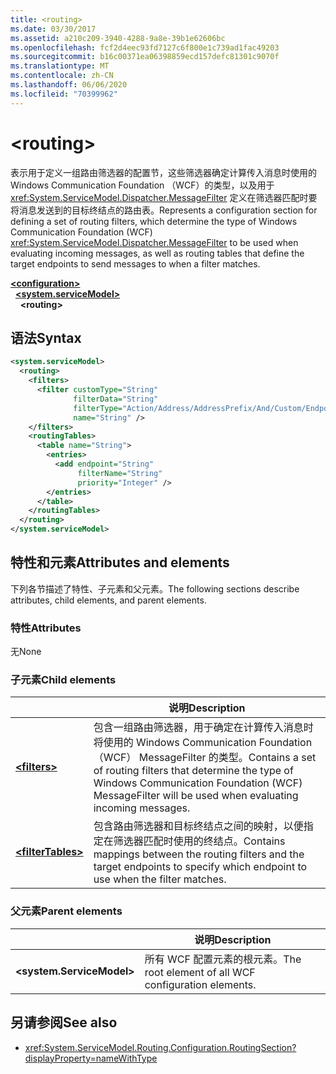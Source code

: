 ```yaml
---
title: <routing>
ms.date: 03/30/2017
ms.assetid: a210c209-3940-4288-9a8e-39b1e62606bc
ms.openlocfilehash: fcf2d4eec93fd7127c6f800e1c739ad1fac49203
ms.sourcegitcommit: b16c00371ea06398859ecd157defc81301c9070f
ms.translationtype: MT
ms.contentlocale: zh-CN
ms.lasthandoff: 06/06/2020
ms.locfileid: "70399962"
---
```

# \<routing>

<span data-ttu-id="bfeb2-101">表示用于定义一组路由筛选器的配置节，这些筛选器确定计算传入消息时使用的 Windows Communication Foundation （WCF）的类型，以及用于 <xref:System.ServiceModel.Dispatcher.MessageFilter> 定义在筛选器匹配时要将消息发送到的目标终结点的路由表。</span><span class="sxs-lookup"><span data-stu-id="bfeb2-101">Represents a configuration section for defining a set of routing filters, which determine the type of Windows Communication Foundation (WCF) <xref:System.ServiceModel.Dispatcher.MessageFilter> to be used when evaluating incoming messages, as well as routing tables that define the target endpoints to send messages to when a filter matches.</span></span>

[**\<configuration>**](../configuration-element.md)\
&nbsp;&nbsp;[**\<system.serviceModel>**](system-servicemodel.md)\
&nbsp;&nbsp;&nbsp;&nbsp;**\<routing>**
  
## <a name="syntax"></a><span data-ttu-id="bfeb2-102">语法</span><span class="sxs-lookup"><span data-stu-id="bfeb2-102">Syntax</span></span>  
  
```xml  
<system.serviceModel>
  <routing>
    <filters>
      <filter customType="String"
              filterData="String"
              filterType="Action/Address/AddressPrefix/And/Custom/Endpoint/MatchAll/XPath"
              name="String" />
    </filters>
    <routingTables>
      <table name="String">
        <entries>
          <add endpoint="String"
               filterName="String"
               priority="Integer" />
        </entries>
      </table>
    </routingTables>
  </routing>
</system.serviceModel>
```  
  
## <a name="attributes-and-elements"></a><span data-ttu-id="bfeb2-103">特性和元素</span><span class="sxs-lookup"><span data-stu-id="bfeb2-103">Attributes and elements</span></span>

<span data-ttu-id="bfeb2-104">下列各节描述了特性、子元素和父元素。</span><span class="sxs-lookup"><span data-stu-id="bfeb2-104">The following sections describe attributes, child elements, and parent elements.</span></span>

### <a name="attributes"></a><span data-ttu-id="bfeb2-105">特性</span><span class="sxs-lookup"><span data-stu-id="bfeb2-105">Attributes</span></span>

<span data-ttu-id="bfeb2-106">无</span><span class="sxs-lookup"><span data-stu-id="bfeb2-106">None</span></span>

### <a name="child-elements"></a><span data-ttu-id="bfeb2-107">子元素</span><span class="sxs-lookup"><span data-stu-id="bfeb2-107">Child elements</span></span>

|     | <span data-ttu-id="bfeb2-108">说明</span><span class="sxs-lookup"><span data-stu-id="bfeb2-108">Description</span></span> |
| --- | ----------- |
| [**\<filters>**](filters-of-routing.md) | <span data-ttu-id="bfeb2-109">包含一组路由筛选器，用于确定在计算传入消息时将使用的 Windows Communication Foundation （WCF） MessageFilter 的类型。</span><span class="sxs-lookup"><span data-stu-id="bfeb2-109">Contains a set of routing filters that determine the type of Windows Communication Foundation (WCF) MessageFilter will be used when evaluating incoming messages.</span></span> |
| [**\<filterTables>**](filtertables.md) | <span data-ttu-id="bfeb2-110">包含路由筛选器和目标终结点之间的映射，以便指定在筛选器匹配时使用的终结点。</span><span class="sxs-lookup"><span data-stu-id="bfeb2-110">Contains mappings between the routing filters and the target endpoints to specify which endpoint to use when the filter matches.</span></span> |

### <a name="parent-elements"></a><span data-ttu-id="bfeb2-111">父元素</span><span class="sxs-lookup"><span data-stu-id="bfeb2-111">Parent elements</span></span>

|     | <span data-ttu-id="bfeb2-112">说明</span><span class="sxs-lookup"><span data-stu-id="bfeb2-112">Description</span></span> |
| --- | ----------- |
| **\<system.ServiceModel>** | <span data-ttu-id="bfeb2-113">所有 WCF 配置元素的根元素。</span><span class="sxs-lookup"><span data-stu-id="bfeb2-113">The root element of all WCF configuration elements.</span></span> |

## <a name="see-also"></a><span data-ttu-id="bfeb2-114">另请参阅</span><span class="sxs-lookup"><span data-stu-id="bfeb2-114">See also</span></span>

- <xref:System.ServiceModel.Routing.Configuration.RoutingSection?displayProperty=nameWithType>
